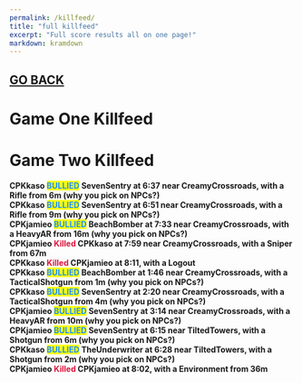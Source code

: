 ```yaml
---
permalink: /killfeed/
title: "full killfeed"
excerpt: "Full score results all on one page!"
markdown: kramdown
---
```

<meta http-equiv="refresh" content="30">

<script>
    var countUpdDate = new Date("Sep 14, 2022 19:22:05").getTime(); // Set the date we're counting down to
    var x = setInterval(function () {
        var timeNow = new Date().getTime(); // Get today's date and time
        var distance = timeNow - countUpdDate; // Find the distance between now and the count down date
        var days = Math.floor(distance / (1000 * 60 * 60 * 24));
        var hours = Math.floor((distance % (1000 * 60 * 60 * 24)) / (1000 * 60 * 60));
        var minutes = Math.floor((distance % (1000 * 60 * 60)) / (1000 * 60));
        var seconds = Math.floor((distance % (1000 * 60)) / 1000);
        var minutesString = minutes.toString();
        var secondsString = seconds.toString();
        if (minutesString.length < 2) {
            minutesString = "0" + minutesString;
        }
        if (secondsString.length < 2) {
            secondsString = "0" + secondsString;
        }
        document.getElementById("countUpTimer").innerHTML = minutesString + ":" + secondsString + " since updt"; // Display the result in the element with id="demo"
        // If the count down is finished, write some text
        if (distance < 0) {
            clearInterval(x);
            document.getElementById("countUpTimer").innerHTML = "EXPIRED";
        }
    }, 1000); // Update the count down every 1000 milliseconds
</script>


<strong><span id="countUpTimer" style="color:red;background-color:white;font-size:add_size"></span><strong>

## [GO BACK](https://www.kaso.gg)     

# Game <strong>One</strong> Killfeed<br>
# Game <strong>Two</strong> Killfeed<br>
CPKkaso <strong><span style="color:dodgerblue;background-color:yellow">BULLIED</span></strong> SevenSentry at 6:37 near <strong>CreamyCrossroads</strong>, with a Rifle from 6m (why you pick on NPCs?)<br>
CPKkaso <strong><span style="color:dodgerblue;background-color:yellow">BULLIED</span></strong> SevenSentry at 6:51 near <strong>CreamyCrossroads</strong>, with a Rifle from 9m (why you pick on NPCs?)<br>
CPKjamieo <strong><span style="color:dodgerblue;background-color:yellow">BULLIED</span></strong> BeachBomber at 7:33 near <strong>CreamyCrossroads</strong>, with a HeavyAR from 16m (why you pick on NPCs?)<br>
CPKjamieo <strong><span style="color:crimson;background-color:">Killed</span></strong> CPKkaso at 7:59 near <strong>CreamyCrossroads</strong>, with a Sniper from 67m<br>
CPKkaso <strong><span style="color:crimson;background-color:">Killed</span></strong> CPKjamieo at 8:11, with a Logout<br>
CPKkaso <strong><span style="color:dodgerblue;background-color:yellow">BULLIED</span></strong> BeachBomber at 1:46 near <strong>CreamyCrossroads</strong>, with a TacticalShotgun from 1m (why you pick on NPCs?)<br>
CPKkaso <strong><span style="color:dodgerblue;background-color:yellow">BULLIED</span></strong> SevenSentry at 2:20 near <strong>CreamyCrossroads</strong>, with a TacticalShotgun from 4m (why you pick on NPCs?)<br>
CPKjamieo <strong><span style="color:dodgerblue;background-color:yellow">BULLIED</span></strong> SevenSentry at 3:14 near <strong>CreamyCrossroads</strong>, with a HeavyAR from 10m (why you pick on NPCs?)<br>
CPKjamieo <strong><span style="color:dodgerblue;background-color:yellow">BULLIED</span></strong> SevenSentry at 6:15 near <strong>TiltedTowers</strong>, with a Shotgun from 6m (why you pick on NPCs?)<br>
CPKkaso <strong><span style="color:dodgerblue;background-color:yellow">BULLIED</span></strong> TheUnderwriter at 6:28 near <strong>TiltedTowers</strong>, with a Shotgun from 2m (why you pick on NPCs?)<br>
CPKjamieo <strong><span style="color:crimson;background-color:">Killed</span></strong> CPKjamieo at 8:02, with a Environment from 36m<br>
<!--CREATED BY CODE-->
<!--9/14/2022 7:22:05 PM-->

